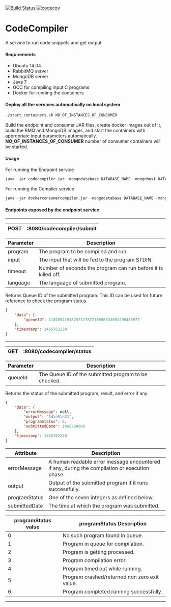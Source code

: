 [![Build Status](https://travis-ci.org/manoharprabhu/CodeCompiler.svg?branch=master)](https://travis-ci.org/manoharprabhu/CodeCompiler)
[![codecov](https://codecov.io/gh/manoharprabhu/CodeCompiler/branch/master/graph/badge.svg)](https://codecov.io/gh/manoharprabhu/CodeCompiler)
# CodeCompiler
A service to run code snippets and get output

#### Requirements
* Ubuntu 14.04
* RabbitMQ server
* MongoDB server
* Java 7
* GCC for compiling input C programs
* Docker for running the containers

#### Deploy all the services automatically on local system
````bash
./start_containers.sh NO_OF_INSTANCES_OF_CONSUMER
````
Build the endpoint and consumer JAR files, create docker images out of it, build the RMQ and MongoDB images, and start the containers with appropriate input parameters automatically.
**NO_OF_INSTANCES_OF_CONSUMER** number of consumer containers will be started.

#### Usage
For running the Endpoint service
```java
java -jar codecompiler.jar -mongodatabase DATABASE_NAME -mongohost DATABASE_ADDRESS -rmqhost RMQ_ADDRESS
```

For running the Compiler service 
```java
java -jar dockerconsumercompiler.jar -mongodatabase DATABASE_NAME -mongohost DATABASE_ADDRESS -rmqhost RMQ_ADDRESS
```
#### Endpoints exposed by the endpoint service
----
 POST | :8080/codecompiler/submit |
|------|---------------------------|

| Parameter  | Description                                                        |
|------------|--------------------------------------------------------------------|
| program    | The program to be compiled and run.                                |
| input      | The input that will be fed to the program STDIN.                   |
| timeout    | Number of seconds the program can run before it is killed off.     |
| language   | The language of submitted program.                                 |
Returns Queue ID of the submitted program. This ID can be used for future reference to check the program status.
````JSON
{
    "data": {
        "queueId": 1107894191825737787218556533052298445977
    },
    "timestamp": 1465762230
}
````
----
 GET | :8080/codecompiler/status |
|------|---------------------------|

| Parameter  | Description                                                        |
|------------|--------------------------------------------------------------------|
| queueId    | The Queue ID of the submitted program to be checked.               |
Returns the status of the submitted program, result, and error if any.
````JSON
{
    "data": {
        "errorMessage": null,
        "output": "34\n5\n21",
        "programStatus": 6,
        "submittedDate": 1465760000
    },
    "timestamp": 1465762230
}
````
| Attribute       | Description                                                                                         |
|-----------------|-----------------------------------------------------------------------------------------------------|
| errorMessage    | A human readable error message encountered if any, during the compilation or execution phase.       |
| output          | Output of the submitted program if it runs successfully.                                            |
| programStatus   | One of the seven integers as defined below.                                                         |
| submittedDate   | The time at which the program was submitted.                                                        |

| programStatus value       | programStatus Description |
|---------------------------|---------------------------|
| 0 | No such program found in queue.                   |
| 1 | Program in queue for compilation.                 |
| 2 | Program is getting processed.                     |
| 3 | Program compilation error.                        |
| 4 | Program timed out while running.                  |
| 5 | Program crashed/returned non zero exit value.     |
| 6 | Program completed running successfully.           |
----
